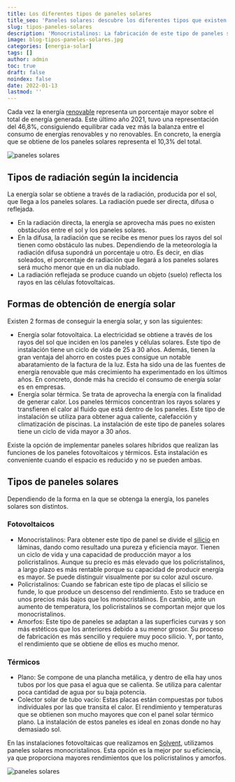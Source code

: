 ```yaml
---
title: Los diferentes tipos de paneles solares
title_seo: 'Paneles solares: descubre los diferentes tipos que existen'
slug: tipos-paneles-solares
description: 'Monocristalinos: La fabricación de este tipo de paneles solares consiste en dividir el silicio en láminas, lo que da una pureza y eficiencia mayor.'
image: blog-tipos-paneles-solares.jpg
categories: [energia-solar]
tags: []
author: admin
toc: true
draft: false
noindex: false
date: 2022-01-13
lastmod: ''
---
```

Cada vez la energía [renovable](/importancia-energias-renovables/) representa un porcentaje mayor sobre el total de energía generada. Este último año 2021, tuvo una representación del 46,8%, consiguiendo equilibrar cada vez más la balanza entre el consumo de energías renovables y no renovables. En concreto, la energía que se obtiene de los paneles solares representa el 10,3% del total.

![paneles solares](blog-consumo-energia-2021.png)

## Tipos de radiación según la incidencia

La energía solar se obtiene a través de la radiación, producida por el sol, que llega a los paneles solares. La radiación puede ser directa, difusa o reflejada.

- En la radiación directa, la energía se aprovecha más pues no existen obstáculos entre el sol y los paneles solares.
- En la difusa, la radiación que se recibe es menor pues los rayos del sol tienen como obstáculo las nubes. Dependiendo de la meteorología la radiación difusa supondrá un porcentaje u otro. Es decir, en días soleados, el porcentaje de radiación que llegará a los paneles solares será mucho menor que en un día nublado.
- La radiación reflejada se produce cuando un objeto (suelo) reflecta los rayos en las células fotovoltaicas.

## Formas de obtención de energía solar

Existen 2 formas de conseguir la energía solar, y son las siguientes:

- Energía solar fotovoltaica. La electricidad se obtiene a través de los rayos del sol que inciden en los paneles y células solares. Este tipo de instalación tiene un ciclo de vida de 25 a 30 años. Además, tienen la gran ventaja del ahorro en costes pues consigue un notable abaratamiento de la factura de la luz. Esta ha sido una de las fuentes de energía renovable que más crecimiento ha experimentado en los últimos años. En concreto, donde más ha crecido el consumo de energía solar es en empresas.
- Energía solar térmica. Se trata de aprovecha la energía con la finalidad de generar calor. Los paneles térmicos concentran los rayos solares y transfieren el calor al fluido que está dentro de los paneles. Este tipo de instalación se utiliza para obtener agua caliente, calefacción y climatización de piscinas. La instalación de este tipo de paneles solares tiene un ciclo de vida mayor a 30 años.

Existe la opción de implementar paneles solares híbridos que realizan las funciones de los paneles fotovoltaicos y térmicos. Esta instalación es conveniente cuando el espacio es reducido y no se pueden ambas.

## Tipos de paneles solares

Dependiendo de la forma en la que se obtenga la energía, los paneles solares son distintos.

### Fotovoltaicos

- Monocristalinos: Para obtener este tipo de panel se divide el [silicio](https://solar-energia.net/energia-solar-fotovoltaica/elementos/panel-fotovoltaico/celula-fotovoltaica/silicio) en láminas, dando como resultado una pureza y eficiencia mayor. Tienen un ciclo de vida y una capacidad de producción mayor a los policristalinos. Aunque su precio es más elevado que los policristalinos, a largo plazo es más rentable porque su capacidad de producir energía es mayor. Se puede distinguir visualmente por su color azul oscuro.
- Policristalinos: Cuando se fabrican este tipo de placas el silicio se funde, lo que produce un descenso del rendimiento. Esto se traduce en unos precios más bajos que los monocristalinos. En cambio, ante un aumento de temperatura, los policristalinos se comportan mejor que los monocristalinos.
- Amorfos: Este tipo de paneles se adaptan a las superficies curvas y son más estéticos que los anteriores debido a su menor grosor. Su proceso de fabricación es más sencillo y requiere muy poco silicio. Y, por tanto, el rendimiento que se obtiene de ellos es mucho menor.

### Térmicos

- Plano: Se compone de una plancha metálica, y dentro de ella hay unos tubos por los que pasa el agua que se calienta. Se utiliza para calentar poca cantidad de agua por su baja potencia.
- Colector solar de tubo vacío: Estas placas están compuestas por tubos individuales por las que transita el calor. El rendimiento y temperaturas que se obtienen son mucho mayores que con el panel solar térmico plano. La instalación de estos paneles es ideal en zonas donde no hay demasiado sol.

En las instalaciones fotovoltaicas que realizamos en [Solvent](/instalaciones-solares-fotovoltaicas/), utilizamos paneles solares monocristalinos. Esta opción es la mejor por su eficiencia, ya que proporciona mayores rendimientos que los policristalinos y amorfos.

![paneles solares](blog-paneles-solares.jpg)
